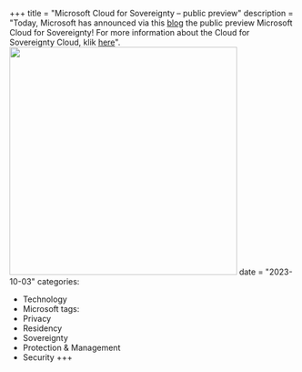 +++
title = "Microsoft Cloud for Sovereignty – public preview"
description = "Today, Microsoft has announced via this <a href="https://azure.microsoft.com/en-us/updates/?query=AKS">blog</a> the public preview Microsoft Cloud for Sovereignty! For more information about the Cloud for Sovereignty Cloud, klik <a href="https://www.microsoft.com/en-us/industry/sovereignty/cloud">here</a>".
<img src="/images/mssovcloud.png" width="400" height="400">
date = "2023-10-03"
categories:
  - Technology
  - Microsoft
tags:
  - Privacy
  - Residency
  - Sovereignty
  - Protection & Management
  - Security 
+++

